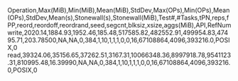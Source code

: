 Operation,Max(MiB),Min(MiB),Mean(MiB),StdDev,Max(OPs),Min(OPs),Mean(OPs),StdDev,Mean(s),Stonewall(s),Stonewall(MiB),Test#,#Tasks,tPN,reps,fPP,reord,reordoff,reordrand,seed,segcnt,blksiz,xsize,aggs(MiB),API,RefNum
write,2020.14,1884.93,1952.46,185.48,517585.82,482552.91,499954.83,47495.71,203.78500,NA,NA,0,384,1,10,1,1,1,0,0,16,67108864,4096,393216.0,POSIX,0
read,39324.06,35156.65,37262.51,3167.31,10066348.36,8997918.78,9541123.31,810995.48,16.39990,NA,NA,0,384,1,10,1,1,1,0,0,16,67108864,4096,393216.0,POSIX,0

